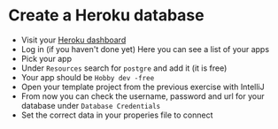 # Create a Heroku database
- Visit your [Heroku dashboard](https://dashboard.heroku.com/apps)
- Log in (if you haven't done yet)
  Here you can see a list of your apps
- Pick your app
- Under `Resources` search for `postgre` and add it (it is free)
- Your app should be `Hobby dev -free`
- Open your template project from the previous exercise with IntelliJ
- From now you can check the username, password and url for your database under `Database Credentials`
- Set the correct data in your properies file to connect
